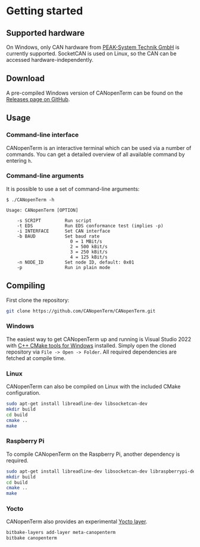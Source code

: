 # Getting started

## Supported hardware

On Windows, only CAN hardware from [PEAK-System Technik
GmbH](https://www.peak-system.com/Products.57.0.html?L=1) is currently
supported.  SocketCAN is used on Linux, so the CAN can be accessed
hardware-independently.

## Download

A pre-compiled Windows version of CANopenTerm can be found on the
[Releases page on GitHub](https://github.com/CANopenTerm/CANopenTerm/releases/latest).

## Usage

### Command-line interface

CANopenTerm is an interactive terminal which can be used via a number of
commands.  You can get a detailed overview of all available command by
entering `h`.

### Command-line arguments

It is possible to use a set of command-line arguments:

```
$ ./CANopenTerm -h

Usage: CANopenTerm [OPTION]

    -s SCRIPT         Run script
    -t EDS            Run EDS conformance test (implies -p)
    -i INTERFACE      Set CAN interface
    -b BAUD           Set baud rate
                        0 = 1 MBit/s
                        2 = 500 kBit/s
                        3 = 250 kBit/s
                        4 = 125 kBit/s
    -n NODE_ID        Set node ID, default: 0x01
    -p                Run in plain mode
```

## Compiling

First clone the repository:
```bash
git clone https://github.com/CANopenTerm/CANopenTerm.git
```

### Windows

The easiest way to get CANopenTerm up and running is Visual Studio 2022
with [C++ CMake tools for
Windows](https://docs.microsoft.com/en-us/cpp/build/cmake-projects-in-visual-studio)
installed.  Simply open the cloned repository via `File -> Open ->
Folder`.  All required dependencies are fetched at compile time.

### Linux

CANopenTerm can also be compiled on Linux with the included CMake
configuration.  

```bash
sudo apt-get install libreadline-dev libsocketcan-dev
mkdir build
cd build
cmake ..
make
````

### Raspberry Pi

To compile CANopenTerm on the Raspberry Pi, another dependency is required.

```bash
sudo apt-get install libreadline-dev libsocketcan-dev libraspberrypi-dev
mkdir build
cd build
cmake ..
make
````

### Yocto

CANopenTerm also provides an experimental
[Yocto layer](https://github.com/CANopenTerm/meta-canopenterm).

```bash
bitbake-layers add-layer meta-canopenterm
bitbake canopenterm
````
